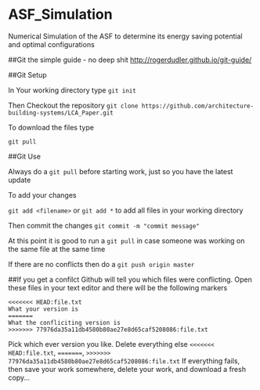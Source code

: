 # ASF_Simulation
Numerical Simulation of the ASF to determine its energy saving potential and optimal configurations


##Git the simple guide - no deep shit
http://rogerdudler.github.io/git-guide/

##Git Setup

In Your working directory type
`git init`

Then Checkout the repository
`git clone https://github.com/architecture-building-systems/LCA_Paper.git `

To download the files type

`git pull`

##Git Use

Always do a `git pull` before starting work, just so you have the latest update

To add your changes

`git add <filename>`
or
`git add *` to add all files in your working directory


Then commit the changes
`git commit -m "commit message"`

At this point it is good to run a `git pull` in case someone was working on the same file at the same time

If there are no conflicts then do a 
`git push origin master`

##If you get a confilct
Github will tell you which files were conflicting. Open these files in your text editor and there will be the following markers
```
<<<<<<< HEAD:file.txt
What your version is
=======
What the confliciting version is
>>>>>>> 77976da35a11db4580b80ae27e8d65caf5208086:file.txt
```
Pick which ever version you like. Delete everything else `<<<<<<< HEAD:file.txt`, `=======`, `>>>>>>> 77976da35a11db4580b80ae27e8d65caf5208086:file.txt`
If everything fails, then save your work somewhere, delete your work, and download a fresh copy...
